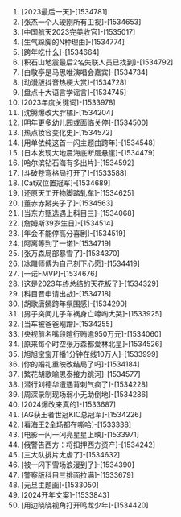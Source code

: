 
1. [2023最后一天]-[1534781]
1. [张杰一个人硬刚所有卫视]-[1534653]
1. [中国航天2023完美收官]-[1535017]
1. [生气跺脚的N种理由]-[1534774]
1. [跨年吃什么]-[1534664]
1. [积石山地震最后2名失联人员已找到]-[1534792]
1. [白敬亭是马思唯演唱会嘉宾]-[1534734]
1. [动漫版抖音热梗大赏]-[1534728]
1. [盘点十大语言学谣言]-[1534745]
1. [2023年度关键词]-[1533978]
1. [沈腾爆改大胖橘]-[1534204]
1. [明年更多幼儿园或面临关停]-[1534500]
1. [热点妆容变化史]-[1534572]
1. [用单依纯这首一闪主题曲跨年]-[1534548]
1. [日本发现大地震海底断层悬崖]-[1534479]
1. [哈尔滨钻石海有多出片]-[1534592]
1. [斗破苍穹格局打开了]-[1533588]
1. [Cat双位置冠军]-[1534689]
1. [还原天工开物脚踏轧车]-[1534625]
1. [董赤赤掰夹子了]-[1534563]
1. [当东方甄选遇上科目三]-[1534068]
1. [詹姆斯39岁生日]-[1534514]
1. [年会不能停高分喜剧]-[1534519]
1. [阿离等到了一诺]-[1534719]
1. [张万森局部暴雪了]-[1534370]
1. [冰雕师傅为自己刻下心愿]-[1534419]
1. [一诺FMVP]-[1534676]
1. [这是2023年终总结的天花板了]-[1534329]
1. [科目晋申请出战]-[1534718]
1. [胡歌唐嫣跨年氛围感]-[1534290]
1. [男子突闻儿子车祸身亡嚎啕大哭]-[1533925]
1. [当车被爸爸剐蹭]-[1534255]
1. [央视前名嘴段暄行贿逾950万元]-[1534060]
1. [原来每个时空张万森都爱林北星]-[1534526]
1. [旭旭宝宝开播1分钟在线10万人]-[1533999]
1. [你的婚礼重映改结局了吗]-[1534184]
1. [繁花胡歌喻恩泰接力跳河]-[1534577]
1. [潜行刘德华遭遇背刺气疯了]-[1534228]
1. [周深录制现场弱小无助倒地]-[1534286]
1. [2024爆改来真的]-[1533687]
1. [AG获王者世冠KIC总冠军]-[1534226]
1. [看海王2全场都在嘶哈]-[1533338]
1. [电影一闪一闪亮星星上映]-[1533971]
1. [俄警告西方：将扣押西方资产]-[1534242]
1. [三大队排片太虐了]-[1534632]
1. [被一闪下雪场浪漫到了]-[1534390]
1. [警察版科目三排面拉满]-[1533679]
1. [元旦主题画]-[1533050]
1. [2024开年文案]-[1533843]
1. [用边晓晓视角打开鸣龙少年]-[1534420]
